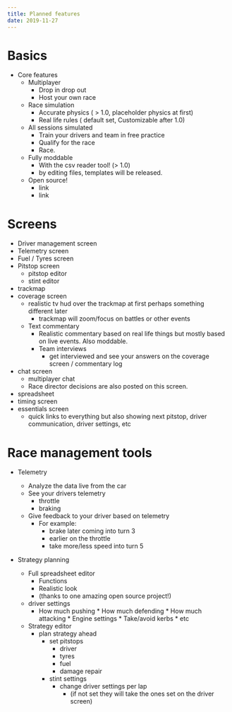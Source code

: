```yaml
---
title: Planned features
date: 2019-11-27
---
```


# Basics
* Core features
    * Multiplayer
        * Drop in drop out
        * Host your own race
    * Race simulation
        * Accurate physics ( > 1.0, placeholder physics at first)
        * Real life rules ( default set, Customizable after 1.0)
    * All sessions simulated
        * Train your drivers and team in free practice
        * Qualify for the race
        * Race.
    * Fully moddable 
        * With the csv reader tool! (> 1.0)
        * by editing files, templates will be released.
    * Open source!
        * link
        * link

# Screens

* Driver management screen
* Telemetry screen
* Fuel / Tyres screen
* Pitstop screen
    * pitstop editor
    * stint editor
* trackmap
* coverage screen
    * realistic tv hud over the trackmap at first perhaps something different later
        * trackmap will zoom/focus on battles or other events
    * Text commentary
        * Realistic commentary based on real life things but mostly based on live events. Also moddable. 
        * Team interviews
            - get interviewed and see your answers on the coverage screen / commentary log
* chat screen
    * multiplayer chat
    * Race director decisions are also posted on this screen. 
* spreadsheet
* timing screen
* essentials screen
    * quick links to everything but also showing next pitstop, driver communication, driver settings, etc


# Race management tools


* Telemetry
    * Analyze the data live from the car
    * See your drivers telemetry
        * throttle
        * braking 
    * Give feedback to your driver based on telemetry
        * For example:
            * brake later coming into turn 3
            * earlier on the throttle
            * take more/less speed into turn 5 

* Strategy planning
    * Full spreadsheet editor
        * Functions
        * Realistic look
        * (thanks to one amazing open source project!)
    * driver settings
         * How much pushing
                    * How much defending
                    * How much attacking
                    * Engine settings
                    * Take/avoid kerbs 
                    * etc
    * Strategy editor
        * plan strategy ahead
            * set pitstops
                * driver
                * tyres
                * fuel
                * damage repair
            * stint settings
                * change driver settings per lap
                    * (if not set they will take the ones set on the driver screen)
